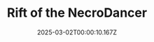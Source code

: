 ---
title: "Rift of the NecroDancer"
id: 2073250
date: 2025-03-02T00:00:10.167Z
link: games/steam/recent/rift-of-the-necrodancer
image: http://media.steampowered.com/steamcommunity/public/images/apps/2073250/c098e2f779cadbb9e24a58a0e0763ec65b82b4b5.jpg
playtime_2weeks: 230
playtime_forever: 602
playtime_windows_forever: 0
playtime_mac_forever: 0
playtime_linux_forever: 602
playtime_deck_forever: 602
---